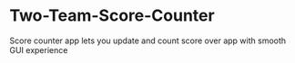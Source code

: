 # Two-Team-Score-Counter
Score counter app lets you update and count score over app with smooth GUI experience
